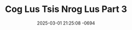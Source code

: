 ---
layout: movie-video-data
date: 2025-03-01 21:25:08 -0694
categories: movie

# Site Attributes
title: "Cog Lus Tsis Nrog Lus Part 3"
permalink: "/movie/Cog_Lus_Tsis_Nrog_Lus_Part_3"

# Movie Attributes
synopsis: ""
producer: "Ntsa Iab Production"
director: "Xeeb Hawj, Neeb Thoj"
writer: "Xias Muas"
video_link: "https://youtu.be/zmjlXbfXQrY?si=DhmoI4xxSjQmVTpJ"
genre: "Romance"
year: "2004"
release_type: "VHS"
storage: "Center for Hmong Studies"
thumbnail: "/assets/images/movie_thumbnails/Cog Lus Tsis Nrog Lus Part 3.jpeg"
publishing_company: "Ntsa Iab Production"

# Sequels + Parts
base_movie: "Cog Lus Tsis Nrog Lus Part 1"
total_parts: 3
sequel: ""

# Movie Cast
cast:
- name: "Tswb Yaj"
- name: "Ntxhais Tsab"
- name: "Kos Muas"
- name: "Xab Thoj"
- name: "Foom Hawj"
- name: "Zeb Thoj"
- name: "Maiv Lauj"
- name: "Phauj Tiaj Yaj"
- name: "Leem Lauj"
---